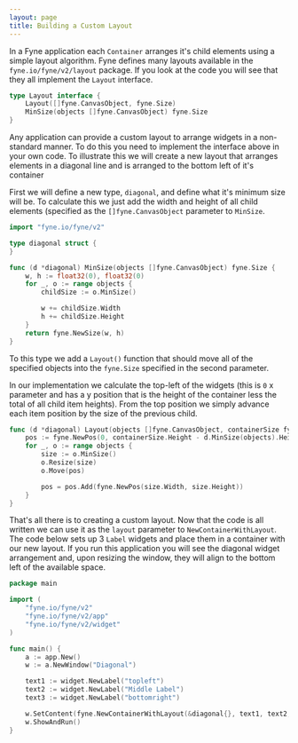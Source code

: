 ```yaml
---
layout: page
title: Building a Custom Layout
---
```


In a Fyne application each `Container` arranges it's child elements using a simple layout algorithm.
Fyne defines many layouts available in the `fyne.io/fyne/v2/layout` package.
If you look at the code you will see that they all implement the `Layout` interface.

```go
type Layout interface {
	Layout([]fyne.CanvasObject, fyne.Size)
	MinSize(objects []fyne.CanvasObject) fyne.Size
}
```

Any application can provide a custom layout to arrange widgets in a non-standard manner. To do this you need to implement the interface above in your own code.
To illustrate this we will create a new layout that arranges elements in a diagonal line and is arranged to the bottom left of it's container

First we will define a new type, `diagonal`, and define what it's minimum size will be. To calculate this we just add the width and height of all child elements (specified as the `[]fyne.CanvasObject` parameter to `MinSize`.

```go
import "fyne.io/fyne/v2"

type diagonal struct {
}

func (d *diagonal) MinSize(objects []fyne.CanvasObject) fyne.Size {
	w, h := float32(0), float32(0)
	for _, o := range objects {
		childSize := o.MinSize()

		w += childSize.Width
		h += childSize.Height
	}
	return fyne.NewSize(w, h)
}
```

To this type we add a `Layout()` function that should move all of the specified objects into the `fyne.Size` specified in the second parameter.

In our implementation we calculate the top-left of the widgets (this is `0` x parameter and has a y position that is the height of the container less the total of all child item heights).
From the top position we simply advance each item position by the size of the previous child.

```go
func (d *diagonal) Layout(objects []fyne.CanvasObject, containerSize fyne.Size) {
	pos := fyne.NewPos(0, containerSize.Height - d.MinSize(objects).Height)
	for _, o := range objects {
		size := o.MinSize()
		o.Resize(size)
		o.Move(pos)

		pos = pos.Add(fyne.NewPos(size.Width, size.Height))
	}
}
```

That's all there is to creating a custom layout.
Now that the code is all written we can use it as the `layout` parameter to `NewContainerWithLayout`.
The code below sets up 3 `Label` widgets and place them in a container with our new layout.
If you run this application you will see the diagonal widget arrangement and, upon resizing the window, they will align to the bottom left of the available space.

```go
package main

import (
	"fyne.io/fyne/v2"
	"fyne.io/fyne/v2/app"
	"fyne.io/fyne/v2/widget"
)

func main() {
	a := app.New()
	w := a.NewWindow("Diagonal")

	text1 := widget.NewLabel("topleft")
	text2 := widget.NewLabel("Middle Label")
	text3 := widget.NewLabel("bottomright")

	w.SetContent(fyne.NewContainerWithLayout(&diagonal{}, text1, text2, text3))
	w.ShowAndRun()
}
```
